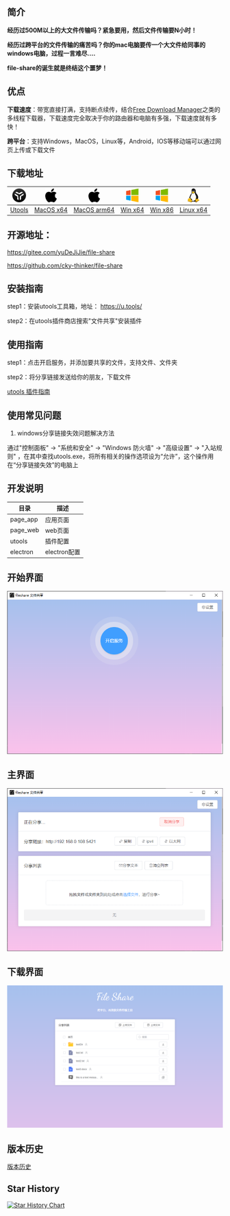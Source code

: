 ## 简介
**经历过500M以上的大文件传输吗？紧急要用，然后文件传输要N小时！**

**经历过跨平台的文件传输的痛苦吗？你的mac电脑要传一个大文件给同事的windows电脑，过程一言难尽....**

**file-share的诞生就是终结这个噩梦！**

## 优点
**下载速度**：带宽直接打满，支持断点续传，结合[Free Download Manager](https://www.freedownloadmanager.org/zh/)之类的多线程下载器，下载速度完全取决于你的路由器和电脑有多强，下载速度就有多快！

**跨平台**：支持Windows，MacOS，Linux等，Android，IOS等移动端可以通过网页上传或下载文件

## 下载地址

|                                             ![](./wiki/asserts/icon/utools.png)                                             |                               ![](./wiki/asserts/icon/mac-pass-sm.png)                                |                                 ![](./wiki/asserts/icon/mac-pass-sm.png)                                  |                               ![](./wiki/asserts/icon/windows-pass-sm.png)                                |                                ![](./wiki/asserts/icon/windows-pass-sm.png)                                |                                ![](./wiki/asserts/icon/linux-pass-sm.png)                                 | 
|:---------------------------------------------------------------------------------------------------------------------------:|:-----------------------------------------------------------------------------------------------------:|:---------------------------------------------------------------------------------------------------------:|:---------------------------------------------------------------------------------------------------------:|:----------------------------------------------------------------------------------------------------------:|:---------------------------------------------------------------------------------------------------------:|
| [Utools](https://www.u-tools.cn/plugins/detail/FileShare%E6%96%87%E4%BB%B6%E5%85%B1%E4%BA%AB(%E5%B1%80%E5%9F%9F%E7%BD%91)/) | [MacOS x64](https://github.com/cky-thinker/file-share/releases/latest/download/fileshare-mac-x64.dmg) | [MacOS arm64](https://github.com/cky-thinker/file-share/releases/latest/download/fileshare-mac-arm64.dmg) | [Win x64](https://github.com/cky-thinker/file-share/releases/latest/download/fileshare-setup-win-x64.exe) | [Win x86](https://github.com/cky-thinker/file-share/releases/latest/download/fileshare-setup-win-ia32.exe) | [Linux x64](https://github.com/cky-thinker/file-share/releases/latest/download/fileshare-linux-amd64.deb) |


## 开源地址：
https://gitee.com/yuDeJiJie/file-share

https://github.com/cky-thinker/file-share

## 安装指南
step1：安装utools工具箱，地址： https://u.tools/

step2：在utools插件商店搜索"文件共享"安装插件

## 使用指南

step1：点击开启服务，并添加要共享的文件，支持文件、文件夹

step2：将分享链接发送给你的朋友，下载文件

[utools 插件指南](./wiki/utools.md)

## 使用常见问题
1. windows分享链接失效问题解决方法

通过"控制面板" -> "系统和安全" -> "Windows 防火墙" -> "高级设置" -> "入站规则" ，在其中查找utools.exe，将所有相关的操作选项设为“允许”，这个操作用在“分享链接失效”的电脑上

## 开发说明

| 目录  | 描述         |
|-----|------------|
|page_app| 应用页面       |
|page_web| web页面      |
|utools| 插件配置       |
|electron| electron配置 |

## 开始界面
![开始界面](wiki/asserts/images/startPage.png)

## 主界面
![主界面](wiki/asserts/images/mainPage.png)

## 下载界面
![下载界面](wiki/asserts/images/webPage.png)

## 版本历史

[版本历史](wiki/releases.md)

## Star History

[![Star History Chart](https://api.star-history.com/svg?repos=cky-thinker/file-share&type=Date)](https://www.star-history.com/#cky-thinker/file-share&Date)
